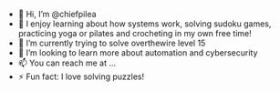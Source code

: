- 👋 Hi, I’m @chiefpilea
- 👀 I enjoy learning about how systems work, solving sudoku games, practicing yoga or pilates and crocheting in my own free time!
- 🌱 I’m currently trying to solve overthewire level 15
- 💞️ I’m looking to learn more about automation and cybersecurity
- 📫 You can reach me at ...
- ⚡ Fun fact: I love solving puzzles!

<!---
chiefpilea/chiefpilea is a ✨ special ✨ repository because its `README.md` (this file) appears on your GitHub profile.
You can click the Preview link to take a look at your changes.
--->
